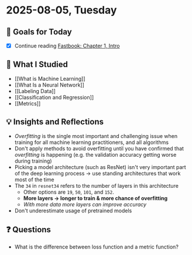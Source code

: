 # 2025-08-05, Tuesday

## 🎯 Goals for Today

- [x] Continue reading [Fastbook: Chapter 1, Intro](https://colab.research.google.com/github/fastai/fastbook/blob/master/01_intro.ipynb)

## 📖 What I Studied

- [[What is Machine Learning]]
- [[What Is a Neural Network]]
- [[Labeling Data]]
- [[Classification and Regression]]
- [[Metrics]]

## 💡 Insights and Reflections

- *Overfitting* is the single most important and challenging issue when training for all machine learning practitioners, and all algorithms
- Don't apply methods to avoid overfitting until you have confirmed that *overfitting* is happening (e.g. the validation accuracy getting worse during training)
- Picking a model architecture (such as ResNet) isn't very important part of the deep learning process → use standing architectures that work most of the time
- The `34` in `resnet34` refers to the number of layers in this architecture
  - Other options are `19`, `50`, `101`, and `152`.
  - **More layers → longer to train & more chance of overfitting**
  - *With more data more layers can improve accuracy*
- Don't underestimate usage of pretrained models

## ❓ Questions

- What is the difference between loss function and a metric function?
